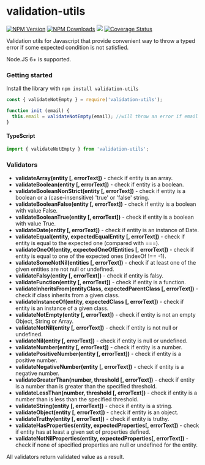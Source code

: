 # validation-utils

[![NPM Version][npm-image]][npm-url]
[![NPM Downloads][downloads-image]][downloads-url]
![](https://github.com/kibertoad/validation-utils/workflows/unit-tests/badge.svg)
[![Coverage Status](https://coveralls.io/repos/kibertoad/validation-utils/badge.svg?branch=master)](https://coveralls.io/r/kibertoad/validation-utils?branch=master)


Validation utils for Javascript that provide convenient way to throw a typed error if some expected condition is not satisfied.  

Node.JS 6+ is supported.

### Getting started

Install the library with `npm install validation-utils`

```javascript
const { validateNotEmpty } = require('validation-utils');

function init (email) {
  this.email = validateNotEmpty(email); //will throw an error if email is not provided
}
```

#### TypeScript

```javascript
import { validateNotEmpty } from 'validation-utils';
```

### Validators

- **validateArray(entity [, errorText])** - check if entity is an array.
- **validateBoolean(entity [, errorText])** - check if entity is a boolean.
- **validateBooleanNonStrict(entity [, errorText])** - check if entity is a boolean or a (case-insensitive) 'true' or 'false' string.
- **validateBooleanFalse(entity [, errorText])** - check if entity is a boolean with value False.
- **validateBooleanTrue(entity [, errorText])** - check if entity is a boolean with value True.
- **validateDate(entity [, errorText])** - check if entity is an instance of Date.
- **validateEqual(entity, expectedEqualEntity [, errorText])** - check if entity is equal to the expected one (compared with ===).
- **validateOneOf(entity, expectedOneOfEntities [, errorText])** - check if entity is equal to one of the expected ones (indexOf !== -1).
- **validateSomeNotNil(entities [, errorText])** - check if at least one of the given entities are not null or undefined.
- **validateFalsy(entity [, errorText])** - check if entity is falsy.
- **validateFunction(entity [, errorText])** - check if entity is a function.
- **validateInheritsFrom(entityClass, expectedParentClass [, errorText])** - check if class inherits from a given class.
- **validateInstanceOf(entity, expectedClass [, errorText])** - check if entity is an instance of a given class.
- **validateNotEmpty(entity [, errorText])** - check if entity is not an empty Object, String or Array.
- **validateNotNil(entity [, errorText])** - check if entity is not null or undefined.
- **validateNil(entity [, errorText])** - check if entity is null or undefined.
- **validateNumber(entity [, errorText])** - check if entity is a number.
- **validatePositiveNumber(entity [, errorText])** - check if entity is a positive number.
- **validateNegativeNumber(entity [, errorText])** - check if entity is a negative number.
- **validateGreaterThan(number, threshold [, errorText])** - check if entity is a number than is greater than the specified threshold.
- **validateLessThan(number, threshold [, errorText])** - check if entity is a number than is less than the specified threshold.
- **validateString(entity [, errorText])** - check if entity is a string.
- **validateObject(entity [, errorText])** - check if entity is an object.
- **validateTruthy(entity [, errorText])** - check if entity is truthy.
- **validateHasProperties(entity, expectedProperties[, errorText])** - check if entity has at least a given set of properties defined.
- **validateNotNilProperties(entity, expectedProperties[, errorText])** - check if none of specified properties are null or undefined for the entity.

All validators return validated value as a result.

[npm-image]: https://img.shields.io/npm/v/validation-utils.svg
[npm-url]: https://npmjs.org/package/validation-utils
[downloads-image]: https://img.shields.io/npm/dm/validation-utils.svg
[downloads-url]: https://npmjs.org/package/validation-utils
